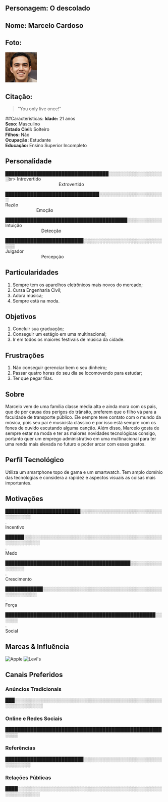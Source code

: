 
## Personagem: O descolado

## Nome: Marcelo Cardoso

## Foto: 
<img src="Persona2.png" width="100px" alt="Marcelo Cardoso"/>


## Citação:

> "You only live once!"

##Características:
**Idade:** 21 anos<br> 
**Sexo:** Masculino<br> 
**Estado Civil:** Solteiro<br> 
**Filhos:** Não<br> 
**Ocupação:** Estudante<br> 
**Educação:** Ensino Superior Incompleto

## Personalidade

█████████████████████████████████░░░░░░░░░░░░░░░░░░br> 
Introvertido                                                                                                                                               Extrovertido

██████████████████████████████░░░░░░░░░░░░░░░░░░░░░<br> 
Razão                                                                                                                                               Emoção

███████████████████████████████████████░░░░░░░░░░░<br> 
Intuição                                                                                                                                               Detecção

█████████████████████████░░░░░░░░░░░░░░░░░░░░░░░░░░░░<br> 
Julgador                                                                                                                                               Percepção

## Particularidades
1. Sempre tem os aparelhos eletrônicos mais novos do mercado;
2. Cursa Engenharia Civil;
3. Adora música;
4. Sempre está na moda.

## Objetivos
1. Concluir sua graduação;
2. Conseguir um estágio em uma multinacional;
3. Ir em todos os maiores festivais de música da cidade.

## Frustrações
1. Não conseguir gerenciar bem o seu dinheiro;
2. Passar quatro horas do seu dia se locomovendo para estudar;
3. Ter que pegar filas.

## Sobre
Marcelo vem de uma família classe média alta e ainda mora com os pais, que de por causa dos perigos do trânsito, preferem que o filho vá para a faculdade de transporte público. Ele sempre teve contato com o mundo da música, pois seu pai é musicista clássico e por isso está sempre com os fones de ouvido escutando alguma canção. Além disso, Marcelo gosta de sempre estar na moda e ter as maiores novidades tecnológicas consigo, portanto quer um emprego administrativo em uma multinacional para ter uma renda mais elevada no futuro e poder arcar com esses gastos.

## Perfil Tecnológico
Utiliza um smartphone topo de gama e um smartwatch. Tem amplo domínio das tecnologias e considera a rapidez e aspectos visuais as coisas mais importantes.

## Motivações

████████████████████████░░░░░░░░░░░░░░░░░░░░░░░░░░░░░░░░░░<br>
.                                                                                                                                                       Incentivo

██████░░░░░░░░░░░░░░░░░░░░░░░░░░░░░░░░░░░░░░░░░░░░░░░░░░░░░░░<br> 
.                                                                                                                                   
Medo

████████████████████████████████████████░░░░░░░░░░░░░░░░<br> 
.                                                                                                                                   
Crescimento

████████████░░░░░░░░░░░░░░░░░░░░░░░░░░░░░░░░░░░░░░░░░░░░░░░░<br>
.                                                                                                                                   
Força

████████████████████████████████████████████████░░░░░░<br> 
.                                                                                                                                   
Social


## Marcas & Influência
<img src="https://upload.wikimedia.org/wikipedia/commons/f/fa/Apple_logo_black.svg" width= "100px" alt="Apple">

<img src="https://upload.wikimedia.org/wikipedia/commons/thumb/0/09/Levis-logo-quer.svg/2560px-Levis-logo-quer.svg.png" width= "100px" alt="Levi's">


## Canais Preferidos

### Anúncios Tradicionais
███░░░░░░░░░░░░░░░░░░░░░░░░░░░░░░░░░░░░░░░░░░░░░░░░░░░░░░░░░░░<br>

### Online e Redes Sociais
██████████████████████████████████████████████████░░░░<br>
### Referências
█████████████████████████░░░░░░░░░░░░░░░░░░░░░░░░░░░░░░░░░<br>
### Relações Públicas
████░░░░░░░░░░░░░░░░░░░░░░░░░░░░░░░░░░░░░░░░░░░░░░░░░░░░░░░░░<br>